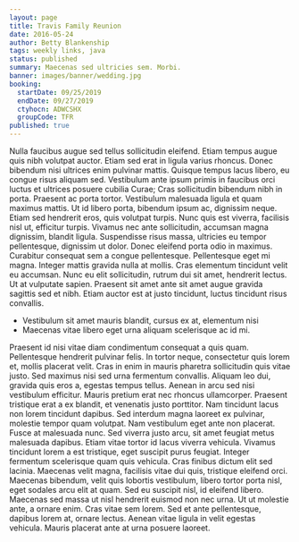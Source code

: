 ```yaml
---
layout: page
title: Travis Family Reunion
date: 2016-05-24
author: Betty Blankenship
tags: weekly links, java
status: published
summary: Maecenas sed ultricies sem. Morbi.
banner: images/banner/wedding.jpg
booking:
  startDate: 09/25/2019
  endDate: 09/27/2019
  ctyhocn: ADWCSHX
  groupCode: TFR
published: true
---
```

Nulla faucibus augue sed tellus sollicitudin eleifend. Etiam tempus augue quis nibh volutpat auctor. Etiam sed erat in ligula varius rhoncus. Donec bibendum nisi ultrices enim pulvinar mattis. Quisque tempus lacus libero, eu congue risus aliquam sed. Vestibulum ante ipsum primis in faucibus orci luctus et ultrices posuere cubilia Curae; Cras sollicitudin bibendum nibh in porta.
Praesent ac porta tortor. Vestibulum malesuada ligula et quam maximus mattis. Ut id libero porta, bibendum ipsum ac, dignissim neque. Etiam sed hendrerit eros, quis volutpat turpis. Nunc quis est viverra, facilisis nisl ut, efficitur turpis. Vivamus nec ante sollicitudin, accumsan magna dignissim, blandit ligula. Suspendisse risus massa, ultricies eu tempor pellentesque, dignissim ut dolor. Donec eleifend porta odio in maximus. Curabitur consequat sem a congue pellentesque. Pellentesque eget mi magna. Integer mattis gravida nulla at mollis. Cras elementum tincidunt velit eu accumsan. Nunc eu elit sollicitudin, rutrum dui sit amet, hendrerit lectus. Ut at vulputate sapien. Praesent sit amet ante sit amet augue gravida sagittis sed et nibh. Etiam auctor est at justo tincidunt, luctus tincidunt risus convallis.

* Vestibulum sit amet mauris blandit, cursus ex at, elementum nisi
* Maecenas vitae libero eget urna aliquam scelerisque ac id mi.

Praesent id nisi vitae diam condimentum consequat a quis quam. Pellentesque hendrerit pulvinar felis. In tortor neque, consectetur quis lorem et, mollis placerat velit. Cras in enim in mauris pharetra sollicitudin quis vitae justo. Sed maximus nisi sed urna fermentum convallis. Aliquam leo dui, gravida quis eros a, egestas tempus tellus. Aenean in arcu sed nisi vestibulum efficitur. Mauris pretium erat nec rhoncus ullamcorper. Praesent tristique erat a ex blandit, et venenatis justo porttitor. Nam tincidunt lacus non lorem tincidunt dapibus. Sed interdum magna laoreet ex pulvinar, molestie tempor quam volutpat. Nam vestibulum eget ante non placerat. Fusce at malesuada nunc.
Sed viverra justo arcu, sit amet feugiat metus malesuada dapibus. Etiam vitae tortor id lacus viverra vehicula. Vivamus tincidunt lorem a est tristique, eget suscipit purus feugiat. Integer fermentum scelerisque quam quis vehicula. Cras finibus dictum elit sed lacinia. Maecenas velit magna, facilisis vitae dui quis, tristique eleifend orci. Maecenas bibendum, velit quis lobortis vestibulum, libero tortor porta nisl, eget sodales arcu elit at quam. Sed eu suscipit nisl, id eleifend libero. Maecenas sed massa ut nisl hendrerit euismod non nec urna. Ut ut molestie ante, a ornare enim. Cras vitae sem lorem. Sed et ante pellentesque, dapibus lorem at, ornare lectus. Aenean vitae ligula in velit egestas vehicula. Mauris placerat ante at urna posuere laoreet.
